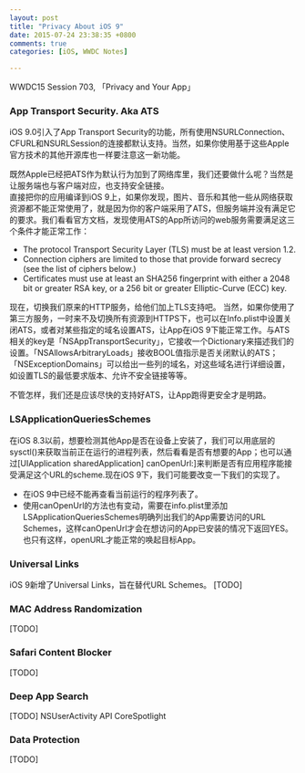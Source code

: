 ```yaml
---
layout: post
title: "Privacy About iOS 9"
date: 2015-07-24 23:38:35 +0800
comments: true
categories: [iOS, WWDC Notes]

---
```

WWDC15 Session 703, 「Privacy and Your App」

### App Transport Security. Aka ATS
iOS 9.0引入了App Transport Security的功能，所有使用NSURLConnection、CFURL和NSURLSession的连接都默认支持。当然，如果你使用基于这些Apple官方技术的其他开源库也一样要注意这一新功能。  

既然Apple已经把ATS作为默认行为加到了网络库里，我们还要做什么呢？当然是让服务端也与客户端对应，也支持安全链接。  
直接把你的应用编译到iOS 9上，如果你发现，图片、音乐和其他一些从网络获取资源都不能正常使用了，就是因为你的客户端采用了ATS，但服务端并没有满足它的要求。我们看看官方文档，发现使用ATS的App所访问的web服务需要满足这三个条件才能正常工作：  

* The protocol Transport Security Layer (TLS) must be at least version 1.2.
* Connection ciphers are limited to those that provide forward secrecy (see the list of ciphers below.)
* Certificates must use at least an SHA256 fingerprint with either a 2048 bit or greater RSA key, or a 256 bit or greater Elliptic-Curve (ECC) key.

现在，切换我们原来的HTTP服务，给他们加上TLS支持吧。
当然，如果你使用了第三方服务，一时来不及切换所有资源到HTTPS下，也可以在Info.plist中设置关闭ATS，或者对某些指定的域名设置ATS，让App在iOS 9下能正常工作。与ATS相关的key是「NSAppTransportSecurity」，它接收一个Dictionary来描述我们的设置。「NSAllowsArbitraryLoads」接收BOOL值指示是否关闭默认的ATS；「NSExceptionDomains」可以给出一些列的域名，对这些域名进行详细设置，如设置TLS的最低要求版本、允许不安全链接等等。
  
不管怎样，我们还是应该尽快的支持好ATS，让App跑得更安全才是明路。

### LSApplicationQueriesSchemes
在iOS 8.3以前，想要检测其他App是否在设备上安装了，我们可以用底层的sysctl()来获取当前正在运行的进程列表，然后看看是否有想要的App；也可以通过[UIApplication sharedApplication] canOpenUrl:]来判断是否有应用程序能接受满足这个URL的scheme.现在iOS 9下，我们可能要改变一下我们的实现了。  

* 在iOS 9中已经不能再查看当前运行的程序列表了。
* 使用canOpenUrl的方法也有变动，需要在info.plist里添加LSApplicationQueriesSchemes明确列出我们的App需要访问的URL Schemes，这样canOpenUrl才会在想访问的App已安装的情况下返回YES。也只有这样，openURL才能正常的唤起目标App。

### Universal Links
iOS 9新增了Universal Links，旨在替代URL Schemes。 [TODO]

### MAC Address Randomization
[TODO]

### Safari Content Blocker
[TODO]

### Deep App Search
[TODO]
NSUserActivity API
CoreSpotlight

### Data Protection
[TODO]
